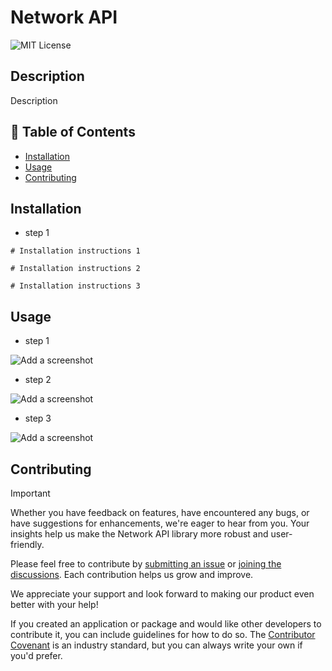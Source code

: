# Network API
![MIT License](https://img.shields.io/badge/License-MIT-green) 
## Description

Description

## 📁 Table of Contents
- [Installation](#installation)
- [Usage](#usage)
- [Contributing](#contributing)

## Installation

- step 1
```shell
# Installation instructions 1

# Installation instructions 2

# Installation instructions 3

```

## Usage

- step 1

![Add a screenshot](./relative/path/to/img.jpg?raw=true)

- step 2

![Add a screenshot](./relative/path/to/img.jpg?raw=true)

- step 3

![Add a screenshot](./relative/path/to/img.jpg?raw=true)


## Contributing

> [!IMPORTANT]
> Whether you have feedback on features, have encountered any bugs, or have suggestions for enhancements, we're eager to hear from you. Your insights help us make the Network API library more robust and user-friendly.

Please feel free to contribute by [submitting an issue](https://github.com/Dan-Swarts/NetworkAPI) or [joining the discussions](https://github.com/Dan-Swarts/NetworkAPI). Each contribution helps us grow and improve.

We appreciate your support and look forward to making our product even better with your help!

If you created an application or package and would like other developers to contribute it, you can include guidelines for how to do so. The [Contributor Covenant](https://www.contributor-covenant.org/) is an industry standard, but you can always write your own if you'd prefer.